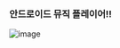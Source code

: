### 안드로이드 뮤직 플레이어!!

![image](https://github.com/user-attachments/assets/a1fa2450-07cb-434b-bccd-41f667bfbb27)
